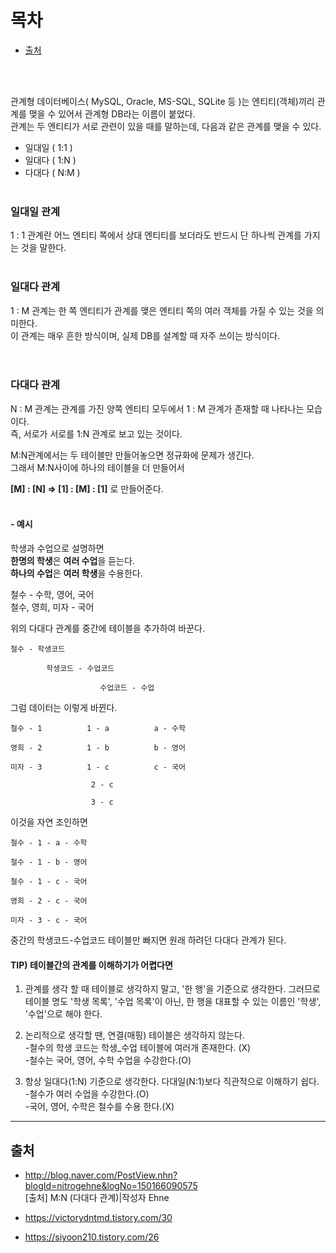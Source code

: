 # 목차
* [출처](#출처)

<br><br>


관계형 데이터베이스( MySQL, Oracle, MS-SQL, SQLite 등 )는 엔티티(객체)끼리 관계를 맺을 수 있어서 관계형 DB라는 이름이 붙었다. <br>
관계는 두 엔티티가 서로 관련이 있을 때를 말하는데, 다음과 같은 관계를 맺을 수 있다.<br>
* 일대일 ( 1:1 )
* 일대다 ( 1:N )
* 다대다 ( N:M )
<br><br>

### 일대일 관계
1 : 1 관계란 어느 엔티티 쪽에서 상대 엔티티를 보더라도 반드시 단 하나씩 관계를 가지는 것을 말한다.
<br><br>

### 일대다 관계
1 : M 관계는 한 쪽 엔티티가 관계를 맺은 엔티티 쪽의 여러 객체를 가질 수 있는 것을 의미한다.<br>
이 관계는 매우 흔한 방식이며, 실제 DB를 설계할 때 자주 쓰이는 방식이다.<br>
<br><br>

### 다대다 관계
N : M 관계는 관계를 가진 양쪽 엔티티 모두에서 1 : M 관계가 존재할 때 나타나는 모습이다.<br>
즉, 서로가 서로를 1:N 관계로 보고 있는 것이다.<br>

M:N관계에서는 두 테이블만 만들어놓으면 정규화에 문제가 생긴다.<br>
그래서 M:N사이에 하나의 테이블을 더 만들어서 

**[M] : [N] => [1] : [M] : [1]** 로 만들어준다.
<br><br>

#### - 예시
학생과 수업으로 설명하면<br>
**한명의 학생**은 **여러 수업**을 듣는다.<br>
**하나의 수업**은 **여러 학생**을 수용한다.

철수 - 수학, 영어, 국어<br>
철수, 영희, 미자 - 국어

위의 다대다 관계를 중간에 테이블을 추가하여 바꾼다.
```
철수 - 학생코드

        학생코드 - 수업코드

                    수업코드 - 수업
``` 
그럼 데이터는 이렇게 바뀐다.
```
철수 - 1          1 - a          a - 수학      

영희 - 2          1 - b          b - 영어

미자 - 3          1 - c          c - 국어

                  2 - c

                  3 - c
```
이것을 자연 조인하면 
```
철수 - 1 - a - 수학

철수 - 1 - b - 영어

철수 - 1 - c - 국어

영희 - 2 - c - 국어

미자 - 3 - c - 국어
``` 
중간의 학생코드-수업코드 테이블만 빠지면 원래 하려던 다대다 관계가 된다.


#### TIP) 테이블간의 관계를 이해하기가 어렵다면
1. 관계를 생각 할 때 테이블로 생각하지 말고, '한 행'을 기준으로 생각한다. 그러므로 테이블 명도 '학생 목록', '수업 목록'이 아닌, 한 행을 대표할 수 있는 이름인 '학생', '수업'으로 해야 한다.

2. 논리적으로 생각할 땐, 연결(매핑) 테이블은 생각하지 않는다.<br>
-철수의 학생 코드는 학생_수업 테이블에 여러개 존재한다. (X)<br>
-철수는 국어, 영어, 수학 수업을 수강한다.(O)

3. 항상 일대다(1:N) 기준으로 생각한다. 다대일(N:1)보다 직관적으로 이해하기 쉽다.<br>
-철수가 여러 수업을 수강한다.(O)<br>
-국어, 영어, 수학은 철수를 수용 한다.(X)




---
## 출처
- http://blog.naver.com/PostView.nhn?blogId=nitrogehne&logNo=150166090575<br>
[출처] M:N (다대다 관계)|작성자 Ehne

- https://victorydntmd.tistory.com/30

- https://siyoon210.tistory.com/26
























